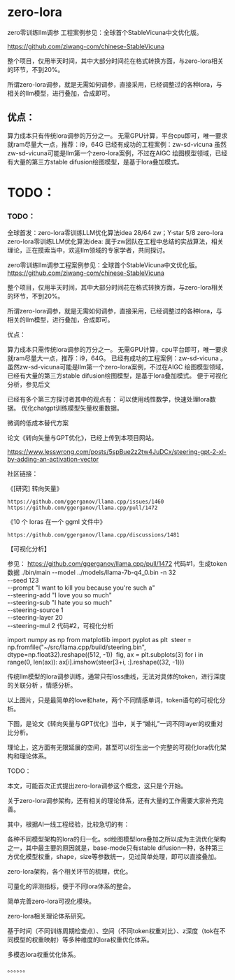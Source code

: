 # zero-lora
zero零训练llm调参
工程案例参见：全球首个StableVicuna中文优化版。

https://github.com/ziwang-com/chinese-StableVicuna

整个项目，仅用半天时间，其中大部分时间花在格式转换方面，与zero-lora相关的环节，不到20%。

所谓zero-lora调参，就是无需如何调参，直接采用，已经调整过的各种lora，与相关的llm模型，进行叠加，合成即可。
## 优点：
算力成本只有传统lora调参的万分之一。
无需GPU计算，平台cpu即可，唯一要求就ram尽量大一点，推荐：i9，64G
已经有成功的工程案例：zw-sd-vicuna
虽然zw-sd-vicuna可能是llm第一个zero-lora案例，不过在AIGC
绘图模型领域，已经有大量的第三方stable difusion绘图模型，是基于lora叠加模式。


# TODO：

### TODO：

全球首发：zero-lora零训练LLM优化算法idea
28/64
zw；Y·star
5/8
zero-lora
zero-lora零训练LLM优化算法idea:
属于zw团队在工程中总结的实战算法，相关理论，正在摸索当中，欢迎llm领域的专家学者，共同探讨。

zero零训练llm调参工程案例参见：全球首个StableVicuna中文优化版。
https://github.com/ziwang-com/chinese-StableVicuna




整个项目，仅用半天时间，其中大部分时间花在格式转换方面，与zero-lora相关的环节，不到20%。

所谓zero-lora调参，就是无需如何调参，直接采用，已经调整过的各种lora，与相关的llm模型，进行叠加，合成即可。

优点：

算力成本只需传统lora调参的万分之一。
无需GPU计算，cpu平台即可，唯一要求就ram尽量大一点，推荐：i9，64G。
已经有成功的工程案例：zw-sd-vicuna 。
虽然zw-sd-vicuna可能是llm第一个zero-lora案例，不过在AIGC 绘图模型领域，已经有大量的第三方stable difusion绘图模型，是基于lora叠加模式。
便于可视化分析，参见后文

已经有多个第三方探讨者其中的观点有：
可以使用线性数学，快速处理lora数据。
优化chatgpt训练模型矢量权重数据。

微调的低成本替代方案



论文《转向矢量与GPT优化》，已经上传到本项目网站。

https://www.lesswrong.com/posts/5spBue2z2tw4JuDCx/steering-gpt-2-xl-by-adding-an-activation-vector



社区链接：

《[研究] 转向矢量》

    ​https://github.com/ggerganov/llama.cpp/issues/1460 
    ​https://github.com/ggerganov/llama.cpp/pull/1472

《10 个 loras 在一个 ggml 文件中》

    ​https://github.com/ggerganov/llama.cpp/discussions/1481

【可视化分析】

参见：
https://github.com/ggerganov/llama.cpp/pull/1472
代码#1，生成token数据
./bin/main --model ../models/llama-7b-q4_0.bin -n 32 \
   --seed 123 \
  --prompt "I want to kill you because you're such a" \
  --steering-add "I love you so much" \
  --steering-sub "I hate you so much" \
  --steering-source 1 \
  --steering-layer 20 \
  --steering-mul 2
代码#2，可视化分析

import numpy as np
from matplotlib import pyplot as plt
​
steer = np.fromfile("~/src/llama.cpp/build/steering.bin", dtype=np.float32).reshape((512, -1))
​
fig, ax = plt.subplots(3)
for i in range(0, len(ax)):
    ax[i].imshow(steer[3+i, :].reshape((32, -1)))




传统llm模型的lora调参训练，通常只有loss曲线，无法对具体的token，进行深度的关联分析 ，情感分析。

以上图片，只是最简单的love和hate，两个不同情感单词，token语句的可视化分析。

下图，是论文《转向矢量与GPT优化》当中，关于“婚礼”一词不同layer的权重对比分析。



理论上，这方面有无限延展的空间，甚至可以衍生出一个完整的可视化lora优化架构和理论体系。

TODO：

本文，可能首次正式提出zero-lora调参这个概念，这只是个开始。

关于zero-lora调参架构，还有相关的理论体系，还有大量的工作需要大家补充完善。

其中，根据AI一线工程经验，比较急切的有：

各种不同模型架构的lora的归一化​。sd绘图模型lora叠加之所以成为主流优化架构之一，其中最主要的原因就是，base-mode只有stable difusion一种，各种第三方优化模型权重，shape，size等参数统一，见过简单处理，即可以直接​叠加。

zero-lora架构，各个相关环节的梳理，优化。

可量化的评测指标，便于不同lora体系的整合。

简单完善zero-lora可视化​模块。

zero-lora相关理论体系研究。

基于时间（不同训练周期检查点）、空间（不同token权重对比）、z深度（tok在不同模型的权重映射）等多种维度的lora权重优化体系。

多模态lora权重优化体系。

。。。。。。





